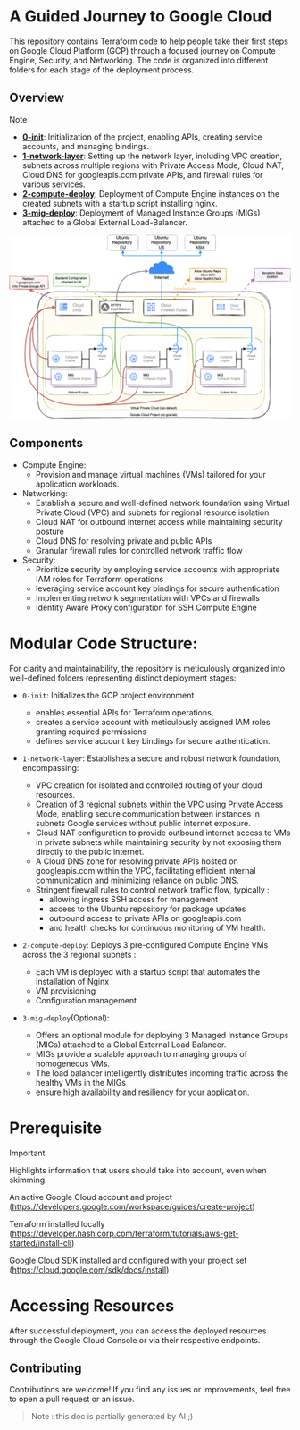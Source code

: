 
# A Guided Journey to Google Cloud 
This repository contains Terraform code to help people take their first steps on Google Cloud Platform (GCP) through a focused journey on Compute Engine, Security, and Networking. The code is organized into different folders for each stage of the deployment process.

## Overview 

>[!NOTE]
> - [**0-init**](0-init/readme.md): Initialization of the project, enabling APIs, creating service accounts, and managing bindings.
> - [**1-network-layer**](1-network-layer/readme.md): Setting up the network layer, including VPC creation, subnets across multiple regions with Private Access Mode, Cloud NAT, Cloud DNS for googleapis.com private APIs, and firewall rules for various services.
> - [**2-compute-deploy**](2-compute-deploy/readme.md): Deployment of Compute Engine instances on the created subnets with a startup script installing nginx.
> - [**3-mig-deploy**](3-mig-deploy/readme.md): Deployment of Managed Instance Groups (MIGs) attached to a Global External Load-Balancer.



![Cloud Compute Engine High level](./img/High_level_diagram.png "High-level diagram")


## Components 

- Compute Engine: 
  - Provision and manage virtual machines (VMs) tailored for your application workloads.
- Networking: 
  - Establish a secure and well-defined network foundation using Virtual Private Cloud (VPC) and subnets for regional resource isolation
  - Cloud NAT for outbound internet access while maintaining security posture 
  - Cloud DNS for resolving private and public APIs
  - Granular firewall rules for controlled network traffic flow
- Security: 
  - Prioritize security by employing service accounts with appropriate IAM roles for Terraform operations
  - leveraging service account key bindings for secure authentication
  - Implementing network segmentation with VPCs and firewalls
  - Identity Aware Proxy configuration for SSH Compute Engine


# Modular Code Structure: 

For clarity and maintainability, the repository is meticulously organized into well-defined folders representing distinct deployment stages:

- `0-init`: Initializes the GCP project environment
  -  enables essential APIs for Terraform operations, 
  -  creates a service account with meticulously assigned IAM roles granting required permissions 
  -  defines service account key bindings for secure authentication.

- `1-network-layer`: Establishes a secure and robust network foundation, encompassing:
  - VPC creation for isolated and controlled routing of your cloud resources.
  - Creation of 3 regional subnets within the VPC using Private Access Mode, enabling secure communication between instances in subnets Google services without public internet exposure.
  - Cloud NAT configuration to provide outbound internet access to VMs in private subnets while maintaining security by not exposing them directly to the public internet.
  - A Cloud DNS zone for resolving private APIs hosted on googleapis.com within the VPC, facilitating efficient internal communication and minimizing reliance on public DNS.
  - Stringent firewall rules to control network traffic flow, typically : 
    - allowing ingress SSH access for management
    - access to the Ubuntu repository for package updates
    - outbound access to private APIs on googleapis.com
    - and health checks for continuous monitoring of VM health.

- `2-compute-deploy`: Deploys 3 pre-configured Compute Engine VMs across the 3 regional subnets : 
  - Each VM is deployed with a startup script that automates the installation of Nginx
  - VM provisioning
  - Configuration management 

- `3-mig-deploy`(Optional): 
  - Offers an optional module for deploying 3 Managed Instance Groups (MIGs) attached to a Global External Load Balancer.
  - MIGs provide a scalable approach to managing groups of homogeneous VMs.
  - The load balancer intelligently distributes incoming traffic across the healthy VMs in the MIGs
  - ensure high availability and resiliency for your application.

# Prerequisite

> [!IMPORTANT]  
> Highlights information that users should take into account, even when skimming.
> 
>An active Google Cloud account and project (https://developers.google.com/workspace/guides/create-project)
>
>Terraform installed locally (https://developer.hashicorp.com/terraform/tutorials/aws-get-started/install-cli)
>
>Google Cloud SDK installed and configured with your project set (https://cloud.google.com/sdk/docs/install)
>



# Accessing Resources
After successful deployment, you can access the deployed resources through the Google Cloud Console or via their respective endpoints.

## Contributing
Contributions are welcome! If you find any issues or improvements, feel free to open a pull request or an issue.




> Note : this doc is partially generated by AI ;) 
